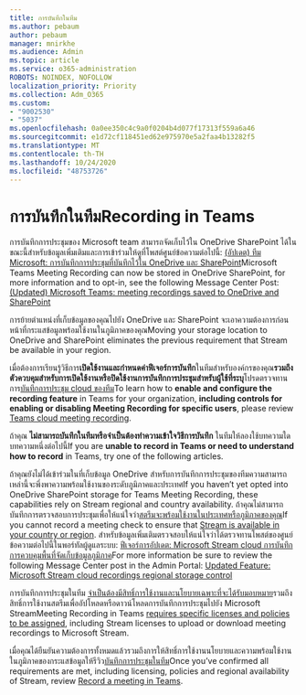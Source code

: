 ```yaml
---
title: การบันทึกในทีม
ms.author: pebaum
author: pebaum
manager: mnirkhe
ms.audience: Admin
ms.topic: article
ms.service: o365-administration
ROBOTS: NOINDEX, NOFOLLOW
localization_priority: Priority
ms.collection: Adm_O365
ms.custom:
- "9002530"
- "5037"
ms.openlocfilehash: 0a0ee350c4c9a0f0204b4d077f17313f559a6a46
ms.sourcegitcommit: e1d72cf118451ed62e975970e5a2faa4b13282f5
ms.translationtype: MT
ms.contentlocale: th-TH
ms.lasthandoff: 10/24/2020
ms.locfileid: "48753726"
---
```

# <a name="recording-in-teams"></a><span data-ttu-id="4f3e8-102">การบันทึกในทีม</span><span class="sxs-lookup"><span data-stu-id="4f3e8-102">Recording in Teams</span></span>

<span data-ttu-id="4f3e8-103">การบันทึกการประชุมของ Microsoft team สามารถจัดเก็บไว้ใน OneDrive SharePoint ได้ในขณะนี้สำหรับข้อมูลเพิ่มเติมและการเข้าร่วมให้ดูที่โพสต์ศูนย์ข้อความต่อไปนี้: [(อัปเดต) ทีม Microsoft: การบันทึกการประชุมที่บันทึกไว้ใน OneDrive และ SharePoint](https://portal.microsoft.com/Adminportal/Home?ref=MessageCenter&id=MC222640)</span><span class="sxs-lookup"><span data-stu-id="4f3e8-103">Microsoft Teams Meeting Recording can now be stored in OneDrive SharePoint, for more information and to opt-in, see the following Message Center Post: [(Updated) Microsoft Teams: meeting recordings saved to OneDrive and SharePoint](https://portal.microsoft.com/Adminportal/Home?ref=MessageCenter&id=MC222640)</span></span>

<span data-ttu-id="4f3e8-104">การย้ายตำแหน่งที่เก็บข้อมูลของคุณไปยัง OneDrive และ SharePoint จะเอาความต้องการก่อนหน้าที่กระแสข้อมูลพร้อมใช้งานในภูมิภาคของคุณ</span><span class="sxs-lookup"><span data-stu-id="4f3e8-104">Moving your storage location to OneDrive and SharePoint eliminates the previous requirement that Stream be available in your region.</span></span>

<span data-ttu-id="4f3e8-105">เมื่อต้องการเรียนรู้วิธีการ**เปิดใช้งานและกำหนดค่าฟีเจอร์การบันทึก**ในทีมสำหรับองค์กรของคุณ**รวมถึงตัวควบคุมสำหรับการเปิดใช้งานหรือปิดใช้งานการบันทึกการประชุมสำหรับผู้ใช้ที่ระบุ**โปรดตรวจทานการ[บันทึกการประชุม cloud ของทีม](https://docs.microsoft.com/microsoftteams/cloud-recording)</span><span class="sxs-lookup"><span data-stu-id="4f3e8-105">To learn how to **enable and configure the recording feature** in Teams for your organization, **including controls for enabling or disabling Meeting Recording for specific users**, please review [Teams cloud meeting recording](https://docs.microsoft.com/microsoftteams/cloud-recording).</span></span>

<span data-ttu-id="4f3e8-106">ถ้าคุณ **ไม่สามารถบันทึกในทีมหรือจำเป็นต้องทำความเข้าใจวิธีการบันทึก** ในทีมให้ลองใช้บทความใดบทความหนึ่งต่อไปนี้</span><span class="sxs-lookup"><span data-stu-id="4f3e8-106">If you are **unable to record in Teams or need to understand how to record** in Teams, try one of the following articles.</span></span>

<span data-ttu-id="4f3e8-107">ถ้าคุณยังไม่ได้เข้าร่วมในที่เก็บข้อมูล OneDrive สำหรับการบันทึกการประชุมของทีมความสามารถเหล่านี้จะพึ่งพาความพร้อมใช้งานของระดับภูมิภาคและประเทศ</span><span class="sxs-lookup"><span data-stu-id="4f3e8-107">If you haven’t yet opted into OneDrive SharePoint storage for Teams Meeting Recording, these capabilities rely on Stream regional and country availability.</span></span> <span data-ttu-id="4f3e8-108">ถ้าคุณไม่สามารถบันทึกการตรวจสอบการประชุมเพื่อให้แน่ใจว่า[สตรีมจะพร้อมใช้งานในประเทศหรือภูมิภาคของคุณ](https://docs.microsoft.com/stream/faq#which-regions-does-microsoft-stream-host-my-data-in)</span><span class="sxs-lookup"><span data-stu-id="4f3e8-108">If you cannot record a meeting check to ensure that [Stream is available in your country or region](https://docs.microsoft.com/stream/faq#which-regions-does-microsoft-stream-host-my-data-in).</span></span> <span data-ttu-id="4f3e8-109">สำหรับข้อมูลเพิ่มเติมตรวจสอบให้แน่ใจว่าได้ตรวจทานโพสต์ของศูนย์ข้อความต่อไปนี้ในพอร์ทัลผู้ดูแลระบบ: [ฟีเจอร์การอัปเดต: Microsoft Stream cloud การบันทึกการควบคุมพื้นที่จัดเก็บข้อมูลภูมิภาค](https://admin.microsoft.com/AdminPortal/Home#/MessageCenter?id=MC214327)</span><span class="sxs-lookup"><span data-stu-id="4f3e8-109">For more information be sure to review the following Message Center post in the Admin Portal: [Updated Feature: Microsoft Stream cloud recordings regional storage control](https://admin.microsoft.com/AdminPortal/Home#/MessageCenter?id=MC214327)</span></span>

<span data-ttu-id="4f3e8-110">การบันทึกการประชุมในทีม [จำเป็นต้องมีสิทธิ์การใช้งานและนโยบายเฉพาะที่จะได้รับมอบหมาย](https://docs.microsoft.com/microsoftteams/cloud-recording#prerequisites-for-teams-cloud-meeting-recording)รวมถึงสิทธิ์การใช้งานสตรีมเพื่ออัปโหลดหรือดาวน์โหลดการบันทึกการประชุมไปยัง Microsoft Stream</span><span class="sxs-lookup"><span data-stu-id="4f3e8-110">Meeting Recording in Teams [requires specific licenses and policies to be assigned](https://docs.microsoft.com/microsoftteams/cloud-recording#prerequisites-for-teams-cloud-meeting-recording), including Stream licenses to upload or download meeting recordings to Microsoft Stream.</span></span>

<span data-ttu-id="4f3e8-111">เมื่อคุณได้ยืนยันความต้องการทั้งหมดแล้วรวมถึงการให้สิทธิ์การใช้งานนโยบายและความพร้อมใช้งานในภูมิภาคของกระแสข้อมูลให้รีวิว[บันทึกการประชุมในทีม](https://support.office.com/article/34dfbe7f-b07d-4a27-b4c6-de62f1348c24)</span><span class="sxs-lookup"><span data-stu-id="4f3e8-111">Once you’ve confirmed all requirements are met, including licensing, policies and regional availability of Stream, review [Record a meeting in Teams](https://support.office.com/article/34dfbe7f-b07d-4a27-b4c6-de62f1348c24).</span></span>
